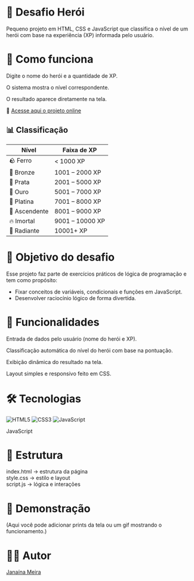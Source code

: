 # 🦸 Desafio Herói

Pequeno projeto em HTML, CSS e JavaScript que classifica o nível de um herói com base na experiência (XP) informada pelo usuário.

# 🔹 Como funciona

Digite o nome do herói e a quantidade de XP.

O sistema mostra o nível correspondente.

O resultado aparece diretamente na tela.

🔗 [Acesse aqui o projeto online](https://janainammeira.github.io/desafio-heroi)

## 📊 Classificação

|    Nível       |  Faixa de XP   |
|----------------|----------------|
| 🪨 Ferro      | < 1000 XP      |
| 🥉 Bronze     | 1001 – 2000 XP |
| 🥈 Prata      | 2001 – 5000 XP |
| 🥇 Ouro       | 5001 – 7000 XP |
| 💎 Platina    | 7001 – 8000 XP |
| 🚀 Ascendente | 8001 – 9000 XP |
| 🔥 Imortal    | 9001 – 10000 XP|
| 🌟 Radiante   | 10001+ XP      |

# 🎯 Objetivo do desafio

Esse projeto faz parte de exercícios práticos de lógica de programação e tem como propósito:
- Fixar conceitos de variáveis, condicionais e funções em JavaScript.
- Desenvolver raciocínio lógico de forma divertida.

# 🚀 Funcionalidades

Entrada de dados pelo usuário (nome do herói e XP).

Classificação automática do nível do herói com base na pontuação.

Exibição dinâmica do resultado na tela.

Layout simples e responsivo feito em CSS.

# 🛠 Tecnologias

![HTML5](https://img.shields.io/badge/HTML5-orange?logo=html5&logoColor=white)
![CSS3](https://img.shields.io/badge/CSS3-blue?logo=css3&logoColor=white)
![JavaScript](https://img.shields.io/badge/JavaScript-yellow?logo=javascript&logoColor=black)

JavaScript

# 📂 Estrutura
index.html   → estrutura da página  
style.css    → estilo e layout  
script.js    → lógica e interações

# 📸 Demonstração

(Aqui você pode adicionar prints da tela ou um gif mostrando o funcionamento.)

# 🧑‍💻 Autor

 [Janaína Meira](https://github.com/janainammeira)